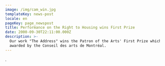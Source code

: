 ```yaml
---
image: /img/cam_win.jpg
templateKey: news-post
locale: en
pageKey: page_newspost
title: Performance on the Right to Housing wins First Prize
date: 2000-09-30T22:11:00.000Z
description: >-
  Our work "The Address" wins the Patron of the Arts' First Prize which is
  awarded by the Conseil des arts de Montréal.
---
```

.
